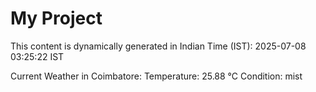 # My Project

This content is dynamically generated in Indian Time (IST): 2025-07-08 03:25:22 IST


Current Weather in Coimbatore:
Temperature: 25.88 °C
Condition: mist
